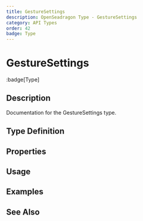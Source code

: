 ```yaml
---
title: GestureSettings
description: OpenSeadragon Type - GestureSettings
category: API Types
order: 42
badge: Type
---
```


# GestureSettings

:badge[Type]

## Description

Documentation for the GestureSettings type.

## Type Definition

## Properties

## Usage

## Examples

## See Also
